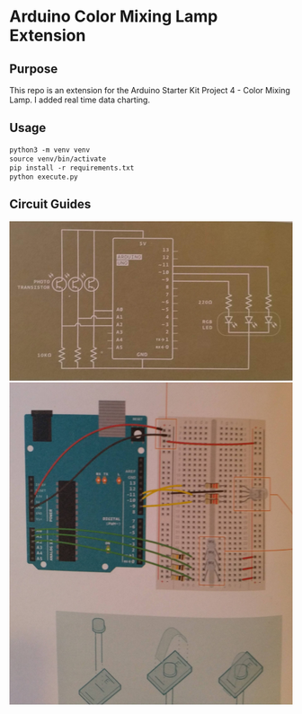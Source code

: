 # Arduino Color Mixing Lamp Extension

## Purpose

This repo is an extension for the Arduino Starter Kit Project 4 - Color Mixing Lamp. I added real time data charting.

## Usage

```
python3 -m venv venv
source venv/bin/activate
pip install -r requirements.txt
python execute.py
```

## Circuit Guides

![Circuit diagram](Assets/Circuit.jpg "Circuit")
![Circuit graphic](Assets/Abstract.jpg "Graphic")

